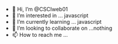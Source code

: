 - 👋 Hi, I’m @CSCIweb01
- 👀 I’m interested in ... javascript
- 🌱 I’m currently learning ... javascript
- 💞️ I’m looking to collaborate on ...nothing
- 📫 How to reach me ...

<!---
CSCIweb01/CSCIweb01 is a ✨ special ✨ repository because its `README.md` (this file) appears on your GitHub profile.
You can click the Preview link to take a look at your changes.
--->
